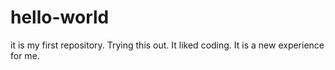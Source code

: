 # hello-world
it is my first repository. Trying this out.
It liked coding. It is a new experience for me. 
